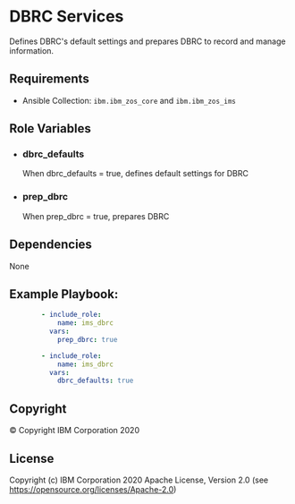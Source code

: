 DBRC Services
=========

Defines DBRC's default settings and prepares DBRC to record and manage information.

Requirements
------------

* Ansible Collection: `ibm.ibm_zos_core` and `ibm.ibm_zos_ims`


Role Variables
--------------

- ### **dbrc_defaults**

  When dbrc_defaults = true, defines default settings for DBRC


- ### **prep_dbrc**

  When prep_dbrc = true, prepares DBRC


Dependencies
------------

None

Example Playbook:
----------------

```yaml
        - include_role:
            name: ims_dbrc
          vars:
            prep_dbrc: true

        - include_role:
            name: ims_dbrc
          vars:
            dbrc_defaults: true

```


## Copyright

© Copyright IBM Corporation 2020

License
-------

Copyright (c) IBM Corporation 2020 Apache License, Version 2.0 (see https://opensource.org/licenses/Apache-2.0)


